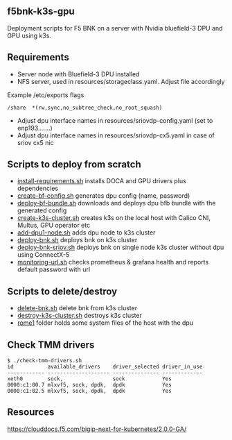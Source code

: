 ## f5bnk-k3s-gpu

Deployment scripts for F5 BNK on a server with Nvidia bluefield-3 DPU and
GPU using k3s.

## Requirements

- Server node with Bluefield-3 DPU installed
- NFS server, used in resources/storageclass.yaml. Adjust file accordingly

Example /etc/exports flags

```
/share  *(rw,sync,no_subtree_check,no_root_squash)
```

- Adjust dpu interface names in resources/sriovdp-config.yaml (set to enp193.......)
- Adjust dpu interface names in resources/sriovdp-cx5.yaml in case of sriov cx5 nic


## Scripts to deploy from scratch

- [install-requirements.sh](install-requirements.sh) installs DOCA and GPU drivers plus dependencies
- [create-bf-config.sh](create-bf-config.sh) generates dpu config (name, password)
- [deploy-bf-bundle.sh](deploy-bf-bundle.sh) downloads and deploys dpu bfb bundle with the generated config
- [create-k3s-cluster.sh](create-k3s-cluster.sh) creates k3s on the local host with Calico CNI, Multus, GPU operator etc
- [add-dpu1-node.sh](add-dpu1-node.sh) adds dpu node to k3s cluster
- [deploy-bnk.sh](deploy-bnk.sh) deploys bnk on k3s cluster
- [deploy-bnk-sriov.sh](deploy-bnk-sriov.sh) deploys bnk on single node k3s cluster without dpu using ConnectX-5
- [monitoring-url.sh](monitoring-url.sh) checks prometheus & grafana health and reports default password with url

## Scripts to delete/destroy

- [delete-bnk.sh](delete-bnk.sh) delete bnk from k3s cluster
- [destroy-k3s-cluster.sh](destroy-k3s-cluster.sh) destroys k3s cluster
- [rome1](rome1/) folder holds some system files of the host with the dpu

## Check TMM drivers

```
$ ./check-tmm-drivers.sh 
id           available_drivers    driver_selected driver_in_use
------------ -------------------- --------------- -------------
xeth0        sock,                sock            Yes          
0000:c1:00.7 mlxvf5, sock, dpdk,  dpdk            Yes          
0000:c1:02.5 mlxvf5, sock, dpdk,  dpdk            Yes   
```

## Resources

https://clouddocs.f5.com/bigip-next-for-kubernetes/2.0.0-GA/


